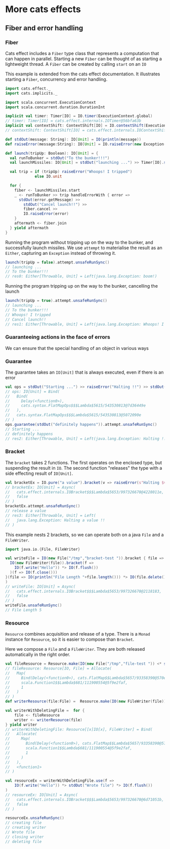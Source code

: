 # More cats effects 
## Fiber and error handling

### Fiber
Cats effect includes a `Fiber` type class that represents a computation that can happen in parallel.
Starting a new `Fiber` can be thought of as starting a lightweight thread.
A `Fiber` can be created by calling `start` on an `IO`

This example is extended from the cats effect documentation. 
It illustrates starting a `Fiber`, concurrency and error handling.

```scala
import cats.effect._
import cats.implicits._

import scala.concurrent.ExecutionContext
import scala.concurrent.duration.DurationInt

implicit val timer: Timer[IO] = IO.timer(ExecutionContext.global)
// timer: Timer[IO] = cats.effect.internals.IOTimer@56bfa63b
implicit val contextShift: ContextShift[IO] = IO.contextShift(ExecutionContext.global)
// contextShift: ContextShift[IO] = cats.effect.internals.IOContextShift@7d18b23

def stdOut(message: String): IO[Unit] = IO(println(message))
def raiseError(message:String): IO[Unit] = IO.raiseError(new Exception(message))

def launch(tripUp: Boolean): IO[Unit] = {
  val runToBunker = stdOut("To the bunker!!!")
  val launchMissiles: IO[Unit] = stdOut("launching ...") >> Timer[IO].sleep(1.second) >> raiseError("boom!")

  val trip = if (tripUp) raiseError("Whoops! I tripped")
             else IO.unit

  for {
    fiber <- launchMissiles.start
    _ <- runToBunker >> trip handleErrorWith { error =>
      stdOut(error.getMessage) >>
        stdOut("Cancel launch!!") >>
        fiber.cancel >>
        IO.raiseError(error)
    }
    aftermath <- fiber.join
  } yield aftermath
}
```

Running the program without tripping up on the way to the bunker, and successfully launch missiles.
We use `attempt` to materialise the result as an `Either`, capturing an `Exception` instead of throwing it.

```scala
launch(tripUp = false).attempt.unsafeRunSync()
// launching ...
// To the bunker!!!
// res0: Either[Throwable, Unit] = Left(java.lang.Exception: boom!)
```

Running the program tripping up on the way to the bunker, cancelling the launch

```scala
launch(tripUp = true).attempt.unsafeRunSync()
// launching ...
// To the bunker!!!
// Whoops! I tripped
// Cancel launch!!
// res1: Either[Throwable, Unit] = Left(java.lang.Exception: Whoops! I tripped)
```

### Guaranteeing actions in the face of errors

We can ensure that the special handling of an object in various ways

### Guarantee

The guarantee takes an `IO[Unit]` that is always executed, even if there is an error
```scala
val ops = stdOut("Starting ...") >> raiseError("Halting !!") >> stdOut("never happens")
// ops: IO[Unit] = Bind(
//   Bind(
//     Delay(<function0>),
//     cats.syntax.FlatMapOps$$$Lambda$5615/543530813@7d36449e
//   ),
//   cats.syntax.FlatMapOps$$$Lambda$5615/543530813@5072090e
// )
ops.guarantee(stdOut("definitely happens")).attempt.unsafeRunSync()
// Starting ...
// definitely happens
// res2: Either[Throwable, Unit] = Left(java.lang.Exception: Halting !!)
```

### Bracket

The `bracket` takes 2 functions. The first operates on the enclosed type, but suspending the result in `IO`.
The second function "releases" the type with a side effecting result of `IO[Unit]`.

```scala
val bracketEx = IO.pure("a value").bracket(v => raiseError(s"Halting $v !!"))(v => stdOut(s"release $v"))
// bracketEx: IO[Unit] = Async(
//   cats.effect.internals.IOBracket$$$Lambda$5653/997326670@4228011e,
//   false
// )
bracketEx.attempt.unsafeRunSync()
// release a value
// res3: Either[Throwable, Unit] = Left(
//   java.lang.Exception: Halting a value !!
// )
```

This example nests 2 brackets, so we can operate both on a java `File` and a `FileWriter`.
```scala
import java.io.{File, FileWriter}

val writeFile = IO(new File("/tmp","bracket-test ")).bracket { file =>
  IO(new FileWriter(file)).bracket(f =>
    IO(f.write("Hello")) *> IO(f.flush())
  )(f => IO(f.close()))
}(file => IO(println("File Length "+file.length())) *> IO(file.delete())
)
// writeFile: IO[Unit] = Async(
//   cats.effect.internals.IOBracket$$$Lambda$5653/997326670@2118183,
//   false
// )
writeFile.unsafeRunSync()
// File Length 5
```

### Resource
`Resource` combines acquisition and release of a type. 
There is a `Monad` instance for `Resource`, so it is easier to compose than `Bracket`.

Here we compose a `File` and a `FileWriter`.
They are both released automatically in the right order.

```scala
val fileResource = Resource.make(IO(new File("/tmp","file-test ")) <* stdOut("creating file") )(file => IO(file.delete()) >> stdOut("deleting file"))
// fileResource: Resource[IO, File] = Allocate(
//   Map(
//     Bind(Delay(<function0>), cats.FlatMap$$Lambda$5657/93358390@570ea59),
//     scala.Function1$$Lambda$681/111900554@5f9e2faf,
//     1
//   )
// )
def writerResource(file:File) =  Resource.make(IO(new FileWriter(file)) <* stdOut("creating writer"))(w => IO(w.close()) >> stdOut("closing writer"))

val writerWithDeletingFile =  for {
    file <- fileResource
    writer <- writerResource(file)
} yield writer
// writerWithDeletingFile: Resource[[x]IO[x], FileWriter] = Bind(
//   Allocate(
//     Map(
//       Bind(Delay(<function0>), cats.FlatMap$$Lambda$5657/93358390@570ea59),
//       scala.Function1$$Lambda$681/111900554@5f9e2faf,
//       1
//     )
//   ),
//   <function1>
// )

val resourceEx = writerWithDeletingFile.use(f =>
    IO(f.write("Hello")) *> stdOut("Wrote file") *> IO(f.flush())
)
// resourceEx: IO[Unit] = Async(
//   cats.effect.internals.IOBracket$$$Lambda$5653/997326670@6d71051b,
//   false
// )

resourceEx.unsafeRunSync()
// creating file
// creating writer
// Wrote file
// closing writer
// deleting file
```
